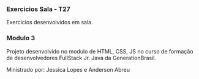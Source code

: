 ### Exercicios Sala - T27

Exercicios desenvolvidos em sala.

### Modulo 3

Projeto desenvolvido no modulo de HTML, CSS, JS no curso de formação de desenvolvedores FullStack Jr. Java da GenerationBrasil.

Ministrado por: Jessica Lopes e Anderson Abreu
